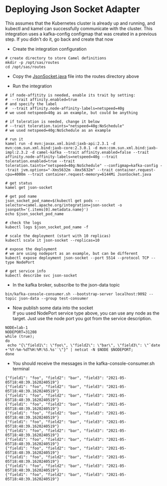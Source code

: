 # Deploying Json Socket Adapter

This assumes that the Kubernetes cluster is already up and running, and kubectl and kamel can successfully communicate with the cluster.
This integration uses a kafka-config configmap that was created in a previous step. If you didn't do it, go back and create that now

- Create the integration configuration

```
# create directory to store Camel definitions
mkdir -p /opt/sas/routes
cd /opt/sas/routes
```

- Copy the [JsonSocket.java](routes/JsonSocket.java) file into the routes directory above

- Run the integration

```
# if node-affitity is needed, enable its trait by setting:
#  --trait affinity.enabled=true 
# and specify the label 
#  --trait affinity.node-affinity-labels=netspeed=40g
# we used netspeed=40g as an example, but could be anything

# if toleration is needed, change it below
# --trait toleration.taints="netspeed=40g:NoSchedule"
# we used netspeed=40g:NoSchedule as an example

# run it
kamel run -d mvn:javax.xml.bind:jaxb-api:2.3.1 -d mvn:com.sun.xml.bind:jaxb-core:2.3.0.1 -d mvn:com.sun.xml.bind:jaxb-impl:2.3.2 -d camel-kafka --trait affinity.enabled=false --trait affinity.node-affinity-labels=netspeed=40g --trait toleration.enabled=true --trait toleration.taints="netspeed=40g:NoSchedule" --configmap=kafka-config --trait jvm.options="-Xms5632m -Xmx5632m" --trait container.request-cpu=4000m --trait container.request-memory=6144Mi JsonSocket.java

# get status
kamel get json-socket

# get pod name
json_socket_pod_name=$(kubectl get pods --selector=camel.apache.org/integration=json-socket -o jsonpath='{.items[0].metadata.name}')
echo $json_socket_pod_name

# check the logs
kubectl logs $json_socket_pod_name -f

# scale the deployment (start with 10 replicas)
kubectl scale it json-socket --replicas=10

# expose the deployment
# we are using nodeport as an example, but can be different
kubectl expose deployment json-socket --port 5514 --protocol TCP --type NodePort

# get service info
kubectl describe svc json-socket
```

- In the kafka broker, subscribe to the json-data topic
```
bin/kafka-console-consumer.sh --bootstrap-server localhost:9092 --topic json-data --group test-consumer
```

- Now publish some data into the socket  
  If you used NodePort service type above, you can use any node as the target. Just use the node port you got from the service description.
```
NODE=lab-1
NODEPORT=31208
while (true);
do
 echo "{\"field1\": \"foo\", \"field2\": \"bar\", \"field3\": \"`date +'%Y-%m-%dT%H:%M:%S.%s'`\"}" | netcat -N $NODE $NODEPORT;
done
```

- You should receive the messages in the kafka-console-consumer.sh terminal
```
{"field1": "foo", "field2": "bar", "field3": "2021-05-05T18:48:39.1620240519"}
{"field1": "foo", "field2": "bar", "field3": "2021-05-05T18:48:39.1620240519"}
{"field1": "foo", "field2": "bar", "field3": "2021-05-05T18:48:39.1620240519"}
{"field1": "foo", "field2": "bar", "field3": "2021-05-05T18:48:39.1620240519"}
{"field1": "foo", "field2": "bar", "field3": "2021-05-05T18:48:39.1620240519"}
{"field1": "foo", "field2": "bar", "field3": "2021-05-05T18:48:39.1620240519"}
{"field1": "foo", "field2": "bar", "field3": "2021-05-05T18:48:39.1620240519"}
{"field1": "foo", "field2": "bar", "field3": "2021-05-05T18:48:39.1620240519"}
{"field1": "foo", "field2": "bar", "field3": "2021-05-05T18:48:39.1620240519"}
{"field1": "foo", "field2": "bar", "field3": "2021-05-05T18:48:39.1620240519"}
{"field1": "foo", "field2": "bar", "field3": "2021-05-05T18:48:39.1620240519"}
{"field1": "foo", "field2": "bar", "field3": "2021-05-05T18:48:39.1620240519"}
```